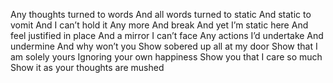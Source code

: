 Any thoughts turned to words
And all words turned to static
And static to vomit
And I can’t hold it
Any more
And break
And yet I’m static here
And feel justified in place
And a mirror I can’t face
Any actions I’d undertake
And undermine
And why won’t you
Show sobered up all at my door
Show that I am solely yours
Ignoring your own happiness
Show you that I care so much
Show it as your thoughts are mushed
